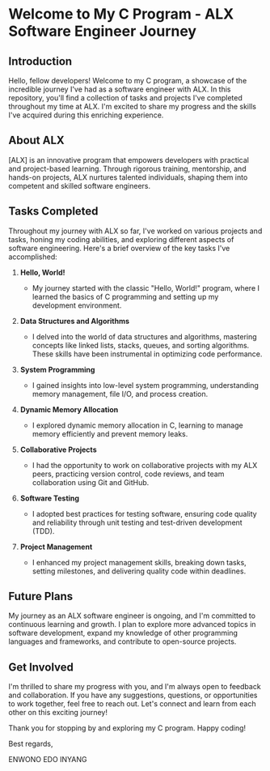 # Welcome to My C Program - ALX Software Engineer Journey

## Introduction

Hello, fellow developers! Welcome to my C program, a showcase of the incredible journey I've had as a software engineer with ALX. In this repository, you'll find a collection of tasks and projects I've completed throughout my time at ALX. I'm excited to share my progress and the skills I've acquired during this enriching experience.

## About ALX

[ALX] is an innovative program that empowers developers with practical and project-based learning. Through rigorous training, mentorship, and hands-on projects, ALX nurtures talented individuals, shaping them into competent and skilled software engineers.

## Tasks Completed

Throughout my journey with ALX so far, I've worked on various projects and tasks, honing my coding abilities, and exploring different aspects of software engineering. Here's a brief overview of the key tasks I've accomplished:

1. **Hello, World!**
   - My journey started with the classic "Hello, World!" program, where I learned the basics of C programming and setting up my development environment.

2. **Data Structures and Algorithms**
   - I delved into the world of data structures and algorithms, mastering concepts like linked lists, stacks, queues, and sorting algorithms. These skills have been instrumental in optimizing code performance.

3. **System Programming**
   - I gained insights into low-level system programming, understanding memory management, file I/O, and process creation.

4. **Dynamic Memory Allocation**
   - I explored dynamic memory allocation in C, learning to manage memory efficiently and prevent memory leaks.

5. **Collaborative Projects**
   - I had the opportunity to work on collaborative projects with my ALX peers, practicing version control, code reviews, and team collaboration using Git and GitHub.

6. **Software Testing**
   - I adopted best practices for testing software, ensuring code quality and reliability through unit testing and test-driven development (TDD).

7. **Project Management**
   - I enhanced my project management skills, breaking down tasks, setting milestones, and delivering quality code within deadlines.

## Future Plans

My journey as an ALX software engineer is ongoing, and I'm committed to continuous learning and growth. I plan to explore more advanced topics in software development, expand my knowledge of other programming languages and frameworks, and contribute to open-source projects.

## Get Involved

I'm thrilled to share my progress with you, and I'm always open to feedback and collaboration. If you have any suggestions, questions, or opportunities to work together, feel free to reach out. Let's connect and learn from each other on this exciting journey!

Thank you for stopping by and exploring my C program. Happy coding!

Best regards,

ENWONO EDO INYANG

